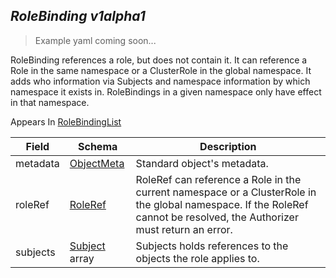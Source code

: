 ## *RoleBinding v1alpha1*

> Example yaml coming soon...



RoleBinding references a role, but does not contain it.  It can reference a Role in the same namespace or a ClusterRole in the global namespace. It adds who information via Subjects and namespace information by which namespace it exists in.  RoleBindings in a given namespace only have effect in that namespace.

<aside class="notice">
Appears In  <a href="#rolebindinglist-v1alpha1">RoleBindingList</a> </aside>

Field        | Schema     | Description
------------ | ---------- | -----------
metadata | [ObjectMeta](#objectmeta-v1) | Standard object's metadata.
roleRef | [RoleRef](#roleref-v1alpha1) | RoleRef can reference a Role in the current namespace or a ClusterRole in the global namespace. If the RoleRef cannot be resolved, the Authorizer must return an error.
subjects | [Subject](#subject-v1alpha1) array | Subjects holds references to the objects the role applies to.

